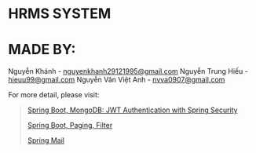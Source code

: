 # HRMS SYSTEM

# MADE BY:
Nguyễn Khánh - nguyenkhanh29121995@gmail.com
Nguyễn Trung Hiếu - hieuu99@gmail.com
Nguyễn Văn Việt Anh - nvva0907@gmail.com


For more detail, please visit:
> [Spring Boot, MongoDB: JWT Authentication with Spring Security](https://bezkoder.com/spring-boot-jwt-auth-mongodb/)
> 
> [Spring Boot, Paging, Filter](https://howtodoinjava.com/spring-boot2/pagination-sorting-example/)
> 
> [Spring Mail](https://jaxenter.com/java-app-emails-smtp-server-164144.html)
